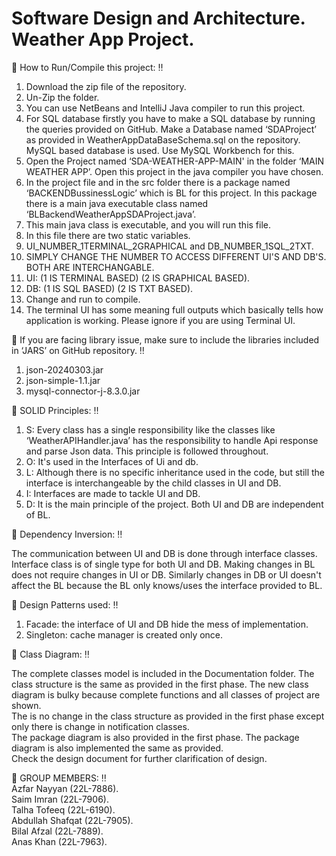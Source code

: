 # Software Design and Architecture. Weather App Project.


:red_circle: How to Run/Compile this project: :bangbang:

1. Download the zip file of the repository. 
2. Un-Zip the folder. 
3. You can use NetBeans and IntelliJ Java compiler to run this project. 
4. For SQL database firstly you have to make a SQL database by running the queries provided on GitHub. Make a Database named ‘SDAProject’ as provided in WeatherAppDataBaseSchema.sql on the repository. 
   MySQL based database is used. Use MySQL Workbench for this. 
5. Open the Project named ‘SDA-WEATHER-APP-MAIN' in the folder ‘MAIN WEATHER APP’. Open this project in the java compiler you have chosen. 
6. In the project file and in the src folder there is a package named ‘BACKENDBussinessLogic’ which is BL for this project. In this package there is a main java executable class named 
   ‘BLBackendWeatherAppSDAProject.java’. 
7. This main java class is executable, and you will run this file. 
8. In this file there are two static variables. 
9. UI_NUMBER_1TERMINAL_2GRAPHICAL and DB_NUMBER_1SQL_2TXT. 
10. SIMPLY CHANGE THE NUMBER TO ACCESS DIFFERENT UI'S AND DB'S. BOTH ARE INTERCHANGABLE. 
11. UI: (1 IS TERMINAL BASED) (2 IS GRAPHICAL BASED). 
12. DB: (1 IS SQL BASED) (2 IS TXT BASED). 
13. Change and run to compile. 
14. The terminal UI has some meaning full outputs which basically tells how application is working. Please ignore if you are using Terminal UI. 

:red_circle: If you are facing library issue, make sure to include the libraries included in ‘JARS’ on GitHub repository. :bangbang:  

1. json-20240303.jar 
2. json-simple-1.1.jar 
3. mysql-connector-j-8.3.0.jar

    

:red_circle: SOLID Principles: :bangbang:

1. S: Every class has a single responsibility like the classes like ‘WeatherAPIHandler.java’ has the responsibility to handle Api response and parse Json data. This principle is followed throughout. <br />
2. O: It's used in the Interfaces of Ui and db. <br />
3. L: Although there is no specific inheritance used in the code, but still the interface is interchangeable by the child classes in UI and DB. <br />
4. I: Interfaces are made to tackle UI and DB. <br />
5. D: It is the main principle of the project. Both UI and DB are independent of BL.  <br />


:red_circle: Dependency Inversion: :bangbang: <br />

The communication between UI and DB is done through interface classes. Interface class is of single type for both UI and DB. Making changes in BL does not require changes in UI or DB. Similarly changes in DB or UI doesn't affect the BL because the BL only knows/uses the interface provided to BL.  

:red_circle: Design Patterns used: :bangbang: <br />

1. Facade: the interface of UI and DB hide the mess of implementation. 
2. Singleton: cache manager is created only once.

:red_circle: Class Diagram: :bangbang: <br />

The complete classes model is included in the Documentation folder. The class structure is the same as provided in the first phase. The new class diagram is bulky because complete functions and all classes of project are shown.  
The is no change in the class structure as provided in the first phase except only there is change in notification classes.  
The package diagram is also provided in the first phase. The package diagram is also implemented the same as provided.  
Check the design document for further clarification of design. 


:red_circle: GROUP MEMBERS: :bangbang: <br />
Azfar Nayyan (22L-7886). <br />
Saim Imran (22L-7906). <br />
Talha Tofeeq (22L-6190). <br />
Abdullah Shafqat (22L-7905). <br />
Bilal Afzal (22L-7889). <br />
Anas Khan (22L-7963). <br />
